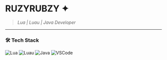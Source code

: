 #  **RUZYRUBZY**  ✦
> *Lua | Luau | Java Developer*

---

###  **🛠️ Tech Stack**  
<p align="left">
  <img src="https://img.shields.io/badge/Lua-2C2D72?style=flat&logo=lua&logoColor=white" alt="Lua"/>
  <img src="https://img.shields.io/badge/Luau-003366?style=flat&logo=roblox&logoColor=white" alt="Luau"/>
  <img src="https://img.shields.io/badge/Java-007396?style=flat&logo=java&logoColor=white" alt="Java"/>
  <img src="https://img.shields.io/badge/VSCode-007ACC?style=flat&logo=visual-studio-code&logoColor=white" alt="VSCode"/>
</p>
